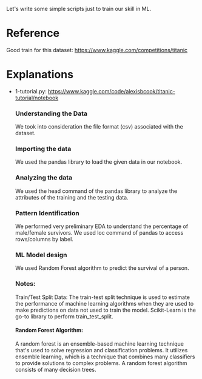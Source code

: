 Let's write some simple scripts just to train our skill in ML.

# Reference
Good train for this dataset:
https://www.kaggle.com/competitions/titanic

# Explanations
- 1-tutorial.py:
    https://www.kaggle.com/code/alexisbcook/titanic-tutorial/notebook

    ### Understanding the Data
    We took into consideration the file format (csv) associated with the dataset.
    ### Importing the data
    We used the pandas library to load the given data in our notebook.
    ### Analyzing the data
    We used the head command of the pandas library to analyze the attributes of the training and the testing data.
    ### Pattern Identification
    We performed very preliminary EDA to understand the percentage of male/female survivors.
    We used loc command of pandas to access rows/columns by label.
    ### ML Model design
    We used Random Forest algorithm to predict the survival of a person.
    ### Notes:
    Train/Test Split Data: The train-test split technique is used to estimate the performance of machine learning   algorithms when they are used to make predictions on data not used to train the model. Scikit-Learn is the go-to  library to perform train_test_split.

    #### Random Forest Algorithm: 
    A random forest is an ensemble-based machine learning technique that's used to solve regression and classification problems. It utilizes ensemble learning, which is a technique that combines many classifiers to provide solutions to complex problems. A random forest algorithm consists of many decision trees.